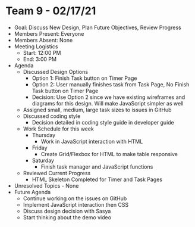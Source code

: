 # Team 9 - 02/17/21

- Goal: Discuss New Design, Plan Future Objectives, Review Progress
- Members Present: Everyone
- Members Absent: None
- Meeting Logistics
  - Start: 12:00 PM
  - End: 3:00 PM
- Agenda
  - Discussed Design Options
    - Option 1: Finish Task button on Timer Page
    - Option 2: User manually finishes task from Task Page, No Finish Task button on Timer Page
    - Decision: Use Option 2 since we have existing wireframes and diagrams for this design. Will make JavaScript simpler as well
  - Assigned small, medium, large task sizes to issues in GitHub
  - Discussed coding style
    - Decision detailed in coding style guide in developer guide
  - Work Schedule for this week
    - Thursday
      - Work in JavaScript interaction with HTML
    - Friday
      - Create Grid/Flexbox for HTML to make table responsive
    - Saturday
      - Finish task manager and JavaScript functions
  - Reviewed Current Progress
    - HTML Skeleton Completed for Timer and Task Pages
- Unresolved Topics - None
- Future Agenda
  - Continue working on the issues on GitHub
  - Implement JavaScript interaction then CSS
  - Discuss design decision with Sasya
  - Start thinking about the demo video
